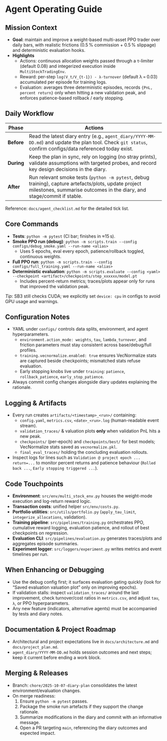 # Agent Operating Guide

## Mission Context
- **Goal**: maintain and improve a weight-based multi-asset PPO trader over daily bars, with realistic frictions (0.5 % commission + 0.5 % slippage) and deterministic evaluation hooks.
- **Highlights**  
  - Actions: continuous allocation weights passed through a τ-limiter (default 0.08) and integerized execution inside `MultiStockTradingEnv`.  
  - Reward: per-step `log(V_t/V_{t-1}) - λ·turnover` (default λ = 0.03) accumulated per episode for training logs.  
  - Evaluation: averages three deterministic episodes, records `{PnL, percent return}` only when hitting a new validation peak, and enforces patience-based rollback / early stopping.

## Daily Workflow
| Phase | Actions |
| --- | --- |
| **Before** | Read the latest diary entry (e.g., `agent_diary/YYYY-MM-DD.md`) and update the plan tool. Check `git status`, confirm configs/data referenced today exist. |
| **During** | Keep the plan in sync, rely on logging (no stray prints), validate assumptions with targeted probes, and record key design decisions in the diary. |
| **After** | Run relevant smoke tests (`python -m pytest`, debug training), capture artefacts/plots, update project milestones, summarise outcomes in the diary, and stage/commit if stable. |

Reference: `docs/agent_checklist.md` for the detailed tick list.

## Core Commands
- **Tests**: `python -m pytest` (CI bar; finishes in ≈15 s).  
- **Smoke PPO run (debug)**: `python -m scripts.train --config configs/debug_smoke.yaml --run-name <alias>`  
  - Uses 5 epochs, eval every epoch, patience/rollback toggled, continuous weights.  
- **Full PPO run**: `python -m scripts.train --config configs/full_training.yaml --run-name <alias>`  
- **Deterministic evaluation**: `python -m scripts.evaluate --config <yaml> --checkpoint <artifact>/checkpoints/step_xxxxxx/model.pt`  
  - Includes percent-return metrics; traces/plots appear only for runs that improved the validation peak.

*Tip*: SB3 still checks CUDA; we explicitly set `device: cpu` in configs to avoid GPU usage and warnings.

## Configuration Notes
- YAML under `configs/` controls data splits, environment, and agent hyperparameters.
  - `environment.action_mode: weights`, `tau`, `lambda_turnover`, and friction parameters must stay consistent across base/debug/full profiles.
  - `training.vecnormalize.enabled: true` ensures VecNormalize stats are captured beside checkpoints; mismatched stats refuse evaluation.
  - Early stopping knobs live under `training`: `patience`, `rollback_patience`, `early_stop_patience`.
- Always commit config changes alongside diary updates explaining the rationale.

## Logging & Artifacts
- Every run creates `artifacts/<timestamp>_<run>/` containing:
  - `config.yaml`, `metrics.csv`, `<date>_<run>.log` (human-readable event stream).  
  - `validation_traces/` & valuation plots **only** when validation PnL hits a new peak.  
  - `checkpoints/` (per-epoch) and `checkpoints/best/` for best models; VecNormalize stats saved as `vecnormalize.pkl`.  
  - `final_eval_traces/` holding the concluding evaluation rollouts.
- Inspect logs for lines such as `Validation @ project epoch ... return=...` to monitor percent returns and patience behaviour (`Rolled back ...`, `Early stopping triggered ...`).

## Code Touchpoints
- **Environment**: `src/env/multi_stock_env.py` houses the weight-mode execution and log-return reward logic.  
- **Transaction costs**: unified helper `src/env/costs.py`.  
- **Portfolio utilities**: `src/utils/portfolio.py` (`apply_tau_limit`, `integerize_allocations`, validation).  
- **Training pipeline**: `src/pipelines/training.py` orchestrates PPO, cumulative reward logging, evaluation patience, and rollout of best checkpoints on regression.  
- **Evaluation CLI**: `src/pipelines/evaluation.py` generates traces/plots and aggregates episode summaries.  
- **Experiment logger**: `src/loggers/experiment.py` writes metrics and event timelines per run.

## When Enhancing or Debugging
- Use the debug config first; it surfaces evaluation gating quickly (look for “Saved evaluation valuation plot” only on improving epochs).
- If validation stalls: inspect `validation_traces/` around the last improvement, check turnover/cost ratios in `metrics.csv`, and adjust `tau`, `λ`, or PPO hyperparameters.
- Any new feature (indicators, alternative agents) must be accompanied by tests and diary notes.

## Documentation & Project Roadmap
- Architectural and project expectations live in `docs/architecture.md` and `docs/project_plan.md`.  
- `agent_diary/YYYY-MM-DD.md` holds session outcomes and next steps; keep it current before ending a work block.

## Merging & Releases
- Branch: `chore/2025-10-07-diary-plan` consolidates the latest environment/evaluation changes.
- On merge readiness:
  1. Ensure `python -m pytest` passes.
  2. Package the smoke run artefacts if they support the change rationale.
  3. Summarize modifications in the diary and commit with an informative message.
  4. Open a PR targeting `main`, referencing the diary outcomes and expected impact.
